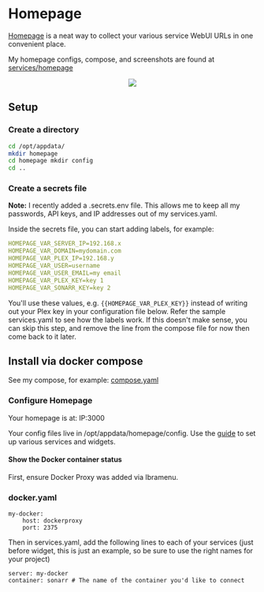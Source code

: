 # Homepage

[Homepage](https://gethomepage.dev/en/installation/) is a neat way to collect your various service WebUI URLs in one convenient place. 

My homepage configs, compose, and screenshots are found at [services/homepage](/Services/homepage)

<p align="center">
  <img src="/homepage/image 1.png?v=2" />
</p>

## Setup

### Create a directory

```bash
cd /opt/appdata/
mkdir homepage
cd homepage mkdir config
cd ..
```

### Create a secrets file

**Note:** I recently added a .secrets.env file. This allows me to keep all my passwords, API keys, and IP addresses out of my services.yaml. 

Inside the secrets file, you can start adding labels, for example:

```yaml
HOMEPAGE_VAR_SERVER_IP=192.168.x
HOMEPAGE_VAR_DOMAIN=mydomain.com
HOMEPAGE_VAR_PLEX_IP=192.168.y
HOMEPAGE_VAR_USER=username
HOMEPAGE_VAR_USER_EMAIL=my email
HOMEPAGE_VAR_PLEX_KEY=key 1
HOMEPAGE_VAR_SONARR_KEY=key 2
```

You'll use these values, e.g. `{{HOMEPAGE_VAR_PLEX_KEY}}` instead of writing out your Plex key in your configuration file below. Refer the sample services.yaml to see how the labels work. If this doesn't make sense, you can skip this step, and remove the line from the compose file for now then come back to it later.

## Install via docker compose

See my compose, for example: [compose.yaml](/Services/homepage/compose.yaml)

### Configure Homepage

Your homepage is at: IP:3000

Your config files live in /opt/appdata/homepage/config. Use the [guide](https://gethomepage.dev/en/configs/services/) to set up various services and widgets.

#### Show the Docker container status

First, ensure Docker Proxy was added via Ibramenu. 

### docker.yaml

```
my-docker:
    host: dockerproxy
    port: 2375
```

Then in services.yaml, add the following lines to each of your services (just before widget, this is just an example, so be sure to use the right names for your project)

```
server: my-docker
container: sonarr # The name of the container you'd like to connect
```

